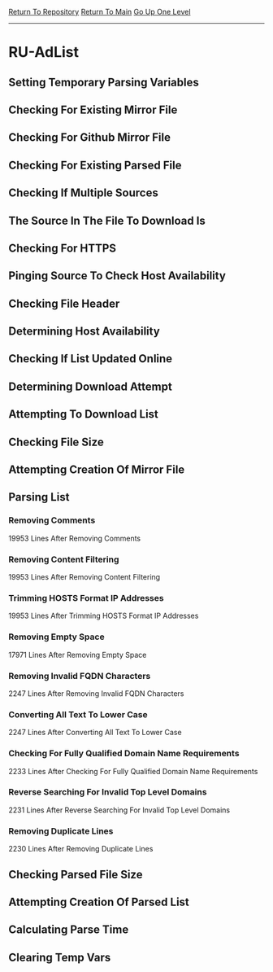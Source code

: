 [Return To Repository](https://github.com/deathbybandaid/piholeparser/)
[Return To Main](https://github.com/deathbybandaid/piholeparser/blob/master/RecentRunLogs/Mainlog.md)
[Go Up One Level](https://github.com/deathbybandaid/piholeparser/blob/master/RecentRunLogs/TopLevelScripts/30-Processing-External-Blacklists.md)
____________________________________
# RU-AdList
## Setting Temporary Parsing Variables
## Checking For Existing Mirror File
## Checking For Github Mirror File
## Checking For Existing Parsed File
## Checking If Multiple Sources
## The Source In The File To Download Is
## Checking For HTTPS
## Pinging Source To Check Host Availability
## Checking File Header
## Determining Host Availability
## Checking If List Updated Online
## Determining Download Attempt
## Attempting To Download List
## Checking File Size
## Attempting Creation Of Mirror File
## Parsing List
### Removing Comments
19953 Lines After Removing Comments
### Removing Content Filtering
19953 Lines After Removing Content Filtering
### Trimming HOSTS Format IP Addresses
19953 Lines After Trimming HOSTS Format IP Addresses
### Removing Empty Space
17971 Lines After Removing Empty Space
### Removing Invalid FQDN Characters
2247 Lines After Removing Invalid FQDN Characters
### Converting All Text To Lower Case
2247 Lines After Converting All Text To Lower Case
### Checking For Fully Qualified Domain Name Requirements
2233 Lines After Checking For Fully Qualified Domain Name Requirements
### Reverse Searching For Invalid Top Level Domains
2231 Lines After Reverse Searching For Invalid Top Level Domains
### Removing Duplicate Lines
2230 Lines After Removing Duplicate Lines
## Checking Parsed File Size
## Attempting Creation Of Parsed List
## Calculating Parse Time
## Clearing Temp Vars
